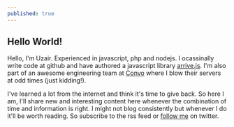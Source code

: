 ```yaml
---
published: true
---
```









## Hello World!

Hello, I'm Uzair. Experienced in javascript, php and nodejs. I ocassinally write code at github and have authored a javascript library [arrive.js](https://github.com/uzairfarooq/arrive). I'm also part of an awesome engineering team at [Convo](https://www.convo.com) where I blow their servers at odd times (just kidding!).

I've learned a lot from the internet and think it's time to give back. So here I am, I'll share new and interesting content here whenever the combination of time and information is right. I might not blog consistently but whenever I do it'll be worth reading. So subscribe to the rss feed or [follow me](https://twitter.com/uzairfaruq) on twitter.
